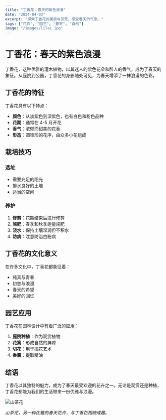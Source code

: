 ```yaml
---
title: "丁香花：春天的紫色浪漫"
date: "2024-04-03"
excerpt: "探索丁香花的美丽与芬芳，感受春天的气息。"
tags: ["花卉", "园艺", "春天", "自然"]
image: "/images/lilac.jpg"
---
```


# 丁香花：春天的紫色浪漫

丁香花，这种优雅的灌木植物，以其迷人的紫色花朵和醉人的香气，成为了春天的象征。从庭院到公园，丁香花的身影随处可见，为春天增添了一抹浪漫的色彩。

## 丁香花的特征

丁香花具有以下特点：

- **颜色**：从淡紫色到深紫色，也有白色和粉色品种
- **花期**：通常在 4-5 月开花
- **香气**：浓郁而甜美的花香
- **形态**：圆锥形的花序，由众多小花组成

## 栽培技巧

### 选址

- 需要充足的阳光
- 排水良好的土壤
- 适当的空间

### 养护

1. **修剪**：花期结束后进行修剪
2. **施肥**：春季和秋季适量施肥
3. **浇水**：保持土壤湿润但不积水
4. **防病**：注意防治白粉病

## 丁香花的文化意义

在许多文化中，丁香花都象征着：

- 纯真与青春
- 初恋与浪漫
- 春天的希望
- 美好的回忆

## 园艺应用

丁香花在园林设计中有着广泛的应用：

1. **庭院种植**：作为观赏植物
2. **花篱**：形成自然的屏障
3. **切花**：用于插花艺术
4. **香薰**：提取精油

## 结语

丁香花以其独特的魅力，成为了春天最受欢迎的花卉之一。无论是观赏还是种植，丁香花都能为我们的生活带来一份优雅与浪漫。

![山茶花](/images/camellia.jpg)

_山茶花，另一种优雅的春天花卉，与丁香花相映成趣。_
